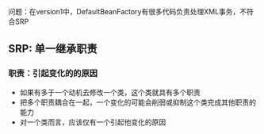 问题：在version1中，DefaultBeanFactory有很多代码负责处理XML事务，不符合SRP

## SRP: 单一继承职责

### 职责：引起变化的的原因

- 如果有多于一个动机去修改一个类，这个类就具有多个职责
- 把多个职责耦合在一起，一个变化的可能会削弱或抑制这个类完成其他职责的能力
- 对一个类而言，应该仅有一个引起他变化的原因


    

